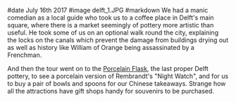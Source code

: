 #date July 16th 2017
#image delft_1.JPG
#markdown
We had a manic comedian as a local guide who took us to a coffee place
in Delft's main square, where there is a market seemingly of pottery more artistic
than useful. He took some of us on an optional
walk round the city, explaining the locks on the canals which prevent
the damage from buildings drying out as well as history like William of
Orange being assassinated by a Frenchman.

And then the tour went on to the
[Porcelain Flask](https://www.royaldelft.com/en_gb/), the last proper Delft
pottery, to see a porcelain
version of Rembrandt's "Night Watch", and for us to buy a pair of bowls and spoons
for our Chinese takeaways. Strange how all the attractions have gift shops
handy for souvenirs to be purchased.
